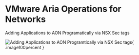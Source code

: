 # VMware Aria Operations for Networks

Adding Applications to AON Programatically via NSX Sec tags 

![Adding Applications to AON Programtically via NSX Sec tags](https://github.com/defaultroute0/vrni/blob/master/images/app_def_api.gif?raw=true){ .image100percent }

